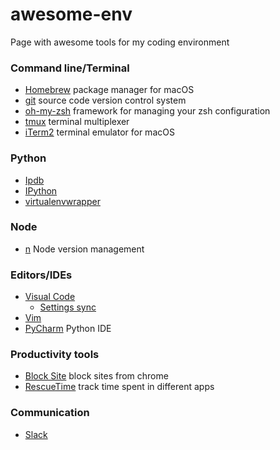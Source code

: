 # awesome-env
Page with awesome tools for my coding environment

### Command line/Terminal

- [Homebrew](https://brew.sh/) package manager for macOS
- [git](https://git-scm.com/book/en/v2/Getting-Started-Installing-Git) source code version control system
- [oh-my-zsh](https://github.com/robbyrussell/oh-my-zsh) framework for managing your zsh configuration
- [tmux](https://github.com/tmux/tmux/wiki) terminal multiplexer
- [iTerm2](https://www.iterm2.com/) terminal emulator for macOS

### Python

- [Ipdb](https://github.com/gotcha/ipdb)
- [IPython](http://ipython.org/)
- [virtualenvwrapper](http://virtualenvwrapper.readthedocs.io/en/latest/command_ref.html)

### Node

- [n](https://github.com/tj/n) Node version management

### Editors/IDEs

- [Visual Code](https://code.visualstudio.com/)
    - [Settings sync](https://github.com/shanalikhan/code-settings-sync)
- [Vim](http://www.vim.org/)
- [PyCharm](https://www.jetbrains.com/pycharm/download/) Python IDE

### Productivity tools

- [Block Site](https://blocksite.co/) block sites from chrome
- [RescueTime](https://rescuetime.com) track time spent in different apps

### Communication

 - [Slack](https://slack.com)
